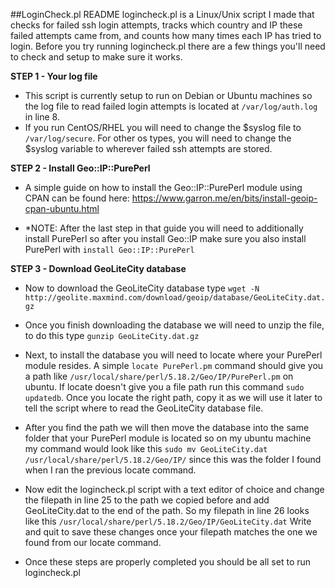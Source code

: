 ##LoginCheck.pl README
logincheck.pl is a Linux/Unix script I made that checks for failed ssh login attempts, tracks which country and IP these failed attempts came from, and counts how many times each IP has tried to login. Before you try running logincheck.pl there are a few things you'll need to check and setup to make sure it works. 

<b>STEP 1 - Your log file</b><br>
- This script is currently setup to run on Debian or Ubuntu machines so the log file to read failed login attempts is located at `/var/log/auth.log` in line 8. 
- If you run CentOS/RHEL you will need to change the $syslog file to `/var/log/secure`. For other os types, you will need to change the $syslog variable to wherever failed ssh attempts are stored.


<b>STEP 2 - Install Geo::IP::PurePerl</b><br>
- A simple guide on how to install the Geo::IP::PurePerl module using CPAN can be found here: https://www.garron.me/en/bits/install-geoip-cpan-ubuntu.html

* *NOTE: After the last step in that guide you will need to additionally install PurePerl so after you install Geo::IP make sure you also install PurePerl with `install Geo::IP::PurePerl` 


<b>STEP 3 - Download GeoLiteCity database</b><br>
- Now to download the GeoLiteCity database type `wget -N http://geolite.maxmind.com/download/geoip/database/GeoLiteCity.dat.gz`

- Once you finish downloading the database we will need to unzip the file, to do this type `gunzip GeoLiteCity.dat.gz`

- Next, to install the database you will need to locate where your PurePerl module resides. A simple `locate PurePerl.pm` command should give you a path like `/usr/local/share/perl/5.18.2/Geo/IP/PurePerl.pm`
on ubuntu. If locate doesn't give you a file path run this command `sudo updatedb`. Once you locate the right path, copy it as we will use it later to tell the script where to read the GeoLiteCity database file.

- After you find the path we will then move the database into the same folder that your PurePerl module is located so on my ubuntu machine my command would look like this `sudo mv GeoLiteCity.dat /usr/local/share/perl/5.18.2/Geo/IP/` since this was the folder I found when I ran the previous locate command.

- Now edit the logincheck.pl script with a text editor of choice and change the filepath in line 25 to the path we copied before and add GeoLiteCity.dat to the end of the path. So my filepath in line 26 looks like this `/usr/local/share/perl/5.18.2/Geo/IP/GeoLiteCity.dat` Write and quit to save these changes once your filepath matches the one we found from our locate command.

- Once these steps are properly completed you should be all set to run logincheck.pl

